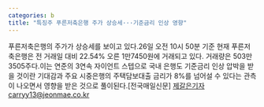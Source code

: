 ```yaml
---
categories: b
title: "특징주 푸른저축은행 주가 상승세···기준금리 인상 영향"
---
```

푸른저축은행의 주가가 상승세를 보이고 있다.26일 오전 10시 50분 기준 현재 푸른저축은행은 전 거래일 대비 22.54% 오른 1만7450원에 거래되고 있다. 거래량은 503만 3505주다.이는 연준의 3연속 자이언트 스텝으로 국내 은행도 기준금리 인상 압박을 받을 것이란 기대감과 주요 시중은행의 주택담보대출 금리가 8%를 넘어설 수 있다는 관측이 나오면서 영향을 받은 것으로 풀이된다.[전국매일신문] 제갈은기자carryy13@jeonmae.co.kr